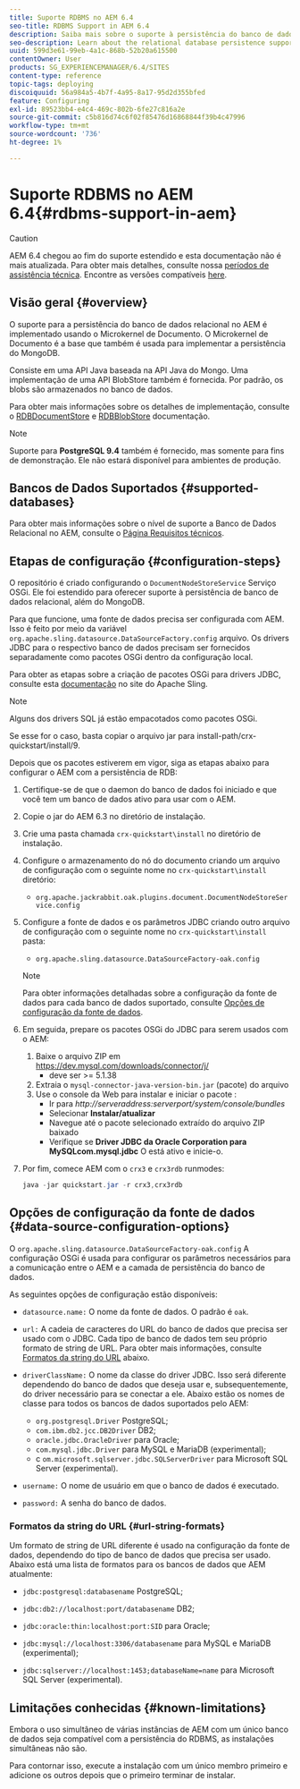 ```yaml
---
title: Suporte RDBMS no AEM 6.4
seo-title: RDBMS Support in AEM 6.4
description: Saiba mais sobre o suporte à persistência do banco de dados relacional no AEM 6.4 e as opções de configuração disponíveis.
seo-description: Learn about the relational database persistence support in AEM 6.4 and the available configuration options.
uuid: 599d3e61-99eb-4a1c-868b-52b20a615500
contentOwner: User
products: SG_EXPERIENCEMANAGER/6.4/SITES
content-type: reference
topic-tags: deploying
discoiquuid: 56a984a5-4b7f-4a95-8a17-95d2d355bfed
feature: Configuring
exl-id: 89523bb4-e4c4-469c-802b-6fe27c816a2e
source-git-commit: c5b816d74c6f02f85476d16868844f39b4c47996
workflow-type: tm+mt
source-wordcount: '736'
ht-degree: 1%

---
```


# Suporte RDBMS no AEM 6.4{#rdbms-support-in-aem}

>[!CAUTION]
>
>AEM 6.4 chegou ao fim do suporte estendido e esta documentação não é mais atualizada. Para obter mais detalhes, consulte nossa [períodos de assistência técnica](https://helpx.adobe.com/br/support/programs/eol-matrix.html). Encontre as versões compatíveis [here](https://experienceleague.adobe.com/docs/).

## Visão geral {#overview}

O suporte para a persistência do banco de dados relacional no AEM é implementado usando o Microkernel de Documento. O Microkernel de Documento é a base que também é usada para implementar a persistência do MongoDB.

Consiste em uma API Java baseada na API Java do Mongo. Uma implementação de uma API BlobStore também é fornecida. Por padrão, os blobs são armazenados no banco de dados.

Para obter mais informações sobre os detalhes de implementação, consulte o [RDBDocumentStore](https://jackrabbit.apache.org/oak/docs/apidocs/org/apache/jackrabbit/oak/plugins/document/rdb/RDBDocumentStore.html) e [RDBBlobStore](https://jackrabbit.apache.org/oak/docs/apidocs/org/apache/jackrabbit/oak/plugins/document/rdb/RDBBlobStore.html) documentação.

>[!NOTE]
>
>Suporte para **PostgreSQL 9.4** também é fornecido, mas somente para fins de demonstração. Ele não estará disponível para ambientes de produção.

## Bancos de Dados Suportados {#supported-databases}

Para obter mais informações sobre o nível de suporte a Banco de Dados Relacional no AEM, consulte o [Página Requisitos técnicos](/help/sites-deploying/technical-requirements.md).

## Etapas de configuração {#configuration-steps}

O repositório é criado configurando o `DocumentNodeStoreService` Serviço OSGi. Ele foi estendido para oferecer suporte à persistência de banco de dados relacional, além do MongoDB.

Para que funcione, uma fonte de dados precisa ser configurada com AEM. Isso é feito por meio da variável `org.apache.sling.datasource.DataSourceFactory.config` arquivo. Os drivers JDBC para o respectivo banco de dados precisam ser fornecidos separadamente como pacotes OSGi dentro da configuração local.

Para obter as etapas sobre a criação de pacotes OSGi para drivers JDBC, consulte esta [documentação](https://wiki.eclipse.org/Create_and_Export_MySQL_JDBC_driver_bundle) no site do Apache Sling.

>[!NOTE]
>
>Alguns dos drivers SQL já estão empacotados como pacotes OSGi.
>
>Se esse for o caso, basta copiar o arquivo jar para install-path/crx-quickstart/install/9.

Depois que os pacotes estiverem em vigor, siga as etapas abaixo para configurar o AEM com a persistência de RDB:

1. Certifique-se de que o daemon do banco de dados foi iniciado e que você tem um banco de dados ativo para usar com o AEM.
1. Copie o jar do AEM 6.3 no diretório de instalação.
1. Crie uma pasta chamada `crx-quickstart\install` no diretório de instalação.
1. Configure o armazenamento do nó do documento criando um arquivo de configuração com o seguinte nome no `crx-quickstart\install` diretório:

   * `org.apache.jackrabbit.oak.plugins.document.DocumentNodeStoreService.config`

1. Configure a fonte de dados e os parâmetros JDBC criando outro arquivo de configuração com o seguinte nome no `crx-quickstart\install` pasta:

   * `org.apache.sling.datasource.DataSourceFactory-oak.config`
   >[!NOTE]
   >
   >Para obter informações detalhadas sobre a configuração da fonte de dados para cada banco de dados suportado, consulte [Opções de configuração da fonte de dados](/help/sites-deploying/rdbms-support-in-aem.md#data-source-configuration-options).

1. Em seguida, prepare os pacotes OSGi do JDBC para serem usados com o AEM:

   1. Baixe o arquivo ZIP em https://dev.mysql.com/downloads/connector/j/
      * deve ser >= 5.1.38
   1. Extraia o `mysql-connector-java-version-bin.jar` (pacote) do arquivo
   1. Use o console da Web para instalar e iniciar o pacote :
      * Ir para *http://serveraddress:serverport/system/console/bundles*
      * Selecionar **Instalar/atualizar**
      * Navegue até o pacote selecionado extraído do arquivo ZIP baixado
      * Verifique se **Driver JDBC da Oracle Corporation para MySQLcom.mysql.jdbc** O está ativo e inicie-o.

1. Por fim, comece AEM com o `crx3` e `crx3rdb` runmodes:

   ```java
   java -jar quickstart.jar -r crx3,crx3rdb
   ```

## Opções de configuração da fonte de dados {#data-source-configuration-options}

O `org.apache.sling.datasource.DataSourceFactory-oak.config` A configuração OSGi é usada para configurar os parâmetros necessários para a comunicação entre o AEM e a camada de persistência do banco de dados.

As seguintes opções de configuração estão disponíveis:

* `datasource.name:` O nome da fonte de dados. O padrão é `oak`.

* `url:` A cadeia de caracteres do URL do banco de dados que precisa ser usado com o JDBC. Cada tipo de banco de dados tem seu próprio formato de string de URL. Para obter mais informações, consulte [Formatos da string do URL](/help/sites-deploying/rdbms-support-in-aem.md#url-string-formats) abaixo.

* `driverClassName:` O nome da classe do driver JDBC. Isso será diferente dependendo do banco de dados que deseja usar e, subsequentemente, do driver necessário para se conectar a ele. Abaixo estão os nomes de classe para todos os bancos de dados suportados pelo AEM:

   * `org.postgresql.Driver` PostgreSQL;
   * `com.ibm.db2.jcc.DB2Driver` DB2;
   * `oracle.jdbc.OracleDriver` para Oracle;
   * `com.mysql.jdbc.Driver` para MySQL e MariaDB (experimental);
   * c `om.microsoft.sqlserver.jdbc.SQLServerDriver` para Microsoft SQL Server (experimental).

* `username:` O nome de usuário em que o banco de dados é executado.

* `password:` A senha do banco de dados.

### Formatos da string do URL {#url-string-formats}

Um formato de string de URL diferente é usado na configuração da fonte de dados, dependendo do tipo de banco de dados que precisa ser usado. Abaixo está uma lista de formatos para os bancos de dados que AEM atualmente:

* `jdbc:postgresql:databasename` PostgreSQL;

* `jdbc:db2://localhost:port/databasename` DB2;
* `jdbc:oracle:thin:localhost:port:SID` para Oracle;
* `jdbc:mysql://localhost:3306/databasename` para MySQL e MariaDB (experimental);

* `jdbc:sqlserver://localhost:1453;databaseName=name` para Microsoft SQL Server (experimental).

## Limitações conhecidas {#known-limitations}

Embora o uso simultâneo de várias instâncias de AEM com um único banco de dados seja compatível com a persistência do RDBMS, as instalações simultâneas não são.

Para contornar isso, execute a instalação com um único membro primeiro e adicione os outros depois que o primeiro terminar de instalar.
